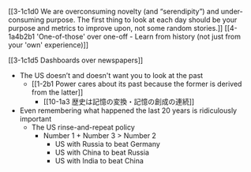 [[3-1c1d0 We are overconsuming novelty (and “serendipity”) and under-consuming purpose. The first thing to look at each day should be your purpose and metrics to improve upon, not some random stories.]]
	[[4-1a4b2b1 'One-of-those' over one-off - Learn from history (not just from your 'own' experience)]]

[[3-1c1d5 Dashboards over newspapers]]

- The US doesn’t and doesn't want you to look at the past
	- [[1-2b1 Power cares about its past because the former is derived from the latter]]
		- [[10-1a3 歴史は記憶の変換・記憶の創成の連続]]
- Even remembering what happened the last 20 years is ridiculously important
	- The US rinse-and-repeat policy
		- Number 1 + Number 3 > Number 2
			- US with Russia to beat Germany
			- US with China to beat Russia
			- US with India to beat China